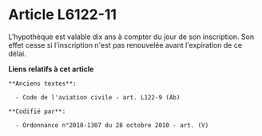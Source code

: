 # Article L6122-11

L'hypothèque est valable dix ans à compter du jour de son inscription. Son effet cesse si l'inscription n'est pas renouvelée
avant l'expiration de ce délai.

**Liens relatifs à cet article**

	**Anciens textes**:

	  - Code de l'aviation civile - art. L122-9 (Ab)

	**Codifié par**:

	  - Ordonnance n°2010-1307 du 28 octobre 2010 - art. (V)

